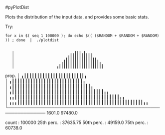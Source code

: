 #pyPlotDist

Plots the distribution of the input data, and provides some basic stats.

Try:

    for x in $( seq 1 100000 ); do echo $(( ($RANDOM + $RANDOM + $RANDOM) )) ; done  |  ./plotdist


       │                         ╻╻┃┃┃╻┃╻╻╻                         
       │                       ╻┃┃┃┃┃┃┃┃┃┃┃╻╻                       
       │                     ╻┃┃┃┃┃┃┃┃┃┃┃┃┃┃┃┃╻                     
       │                   ╻┃┃┃┃┃┃┃┃┃┃┃┃┃┃┃┃┃┃┃┃                    
 prop. │                 ╻┃┃┃┃┃┃┃┃┃┃┃┃┃┃┃┃┃┃┃┃┃┃┃╻                  
       │               ╻┃┃┃┃┃┃┃┃┃┃┃┃┃┃┃┃┃┃┃┃┃┃┃┃┃┃┃╻                
       │              ╻┃┃┃┃┃┃┃┃┃┃┃┃┃┃┃┃┃┃┃┃┃┃┃┃┃┃┃┃┃┃╻              
       │           ╻┃┃┃┃┃┃┃┃┃┃┃┃┃┃┃┃┃┃┃┃┃┃┃┃┃┃┃┃┃┃┃┃┃┃┃╻╻           
       │        ╻╻┃┃┃┃┃┃┃┃┃┃┃┃┃┃┃┃┃┃┃┃┃┃┃┃┃┃┃┃┃┃┃┃┃┃┃┃┃┃┃┃╻╻        
       │   ╻╻╻┃┃┃┃┃┃┃┃┃┃┃┃┃┃┃┃┃┃┃┃┃┃┃┃┃┃┃┃┃┃┃┃┃┃┃┃┃┃┃┃┃┃┃┃┃┃┃┃╻╻    
       └──────────────────────────────────────────────────────────────
       1601.0                                                         97480.0

count      : 100000
25th perc. : 37635.75
50th perc. : 49159.0
75th perc. : 60738.0
